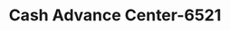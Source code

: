 ---
f_zip-code: 23860
f_state-code: VA
title: Cash Advance Center-6521
f_phone: 804-452-4162
f_city-only: Hopewell
f_address: 924 Cousins Ave Hopewell
f_location-unique-id: '6521'
slug: cash-advance-center-6521
updated-on: '2024-05-30T13:46:58.046Z'
created-on: '2024-05-30T13:36:59.803Z'
published-on: '2024-05-30T13:54:32.469Z'
f_city-state: cms/city/hopewell-va.md
f_company: cms/company/cash-advance-center.md
f_state: cms/state/virginia.md
layout: '[payday-loan].html'
tags: payday-loan
---